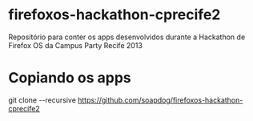 firefoxos-hackathon-cprecife2
=============================

Repositório para conter os apps desenvolvidos durante a Hackathon de Firefox OS da Campus Party Recife 2013

Copiando os apps
================

git clone --recursive https://github.com/soapdog/firefoxos-hackathon-cprecife2
